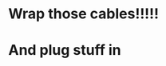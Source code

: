 <!-- TITLE: A2 101 -->
<!-- SUBTITLE: A quick summary of 101 -->

# Wrap those cables!!!!!
# And plug stuff in